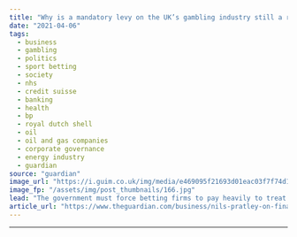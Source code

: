 ```yaml
---
title: "Why is a mandatory levy on the UK’s gambling industry still a roll of the dice?"
date: "2021-04-06"
tags: 
  - business
  - gambling
  - politics
  - sport betting
  - society
  - nhs
  - credit suisse
  - banking
  - health
  - bp
  - royal dutch shell
  - oil
  - oil and gas companies
  - corporate governance
  - energy industry
  - guardian
source: "guardian"
image_url: "https://i.guim.co.uk/img/media/e469095f21693d01eac03f7f74d1ace2a5f3e5fb/0_140_5400_3239/master/5400.jpg?width=460&quality=85&auto=format&fit=max&s=ee15f2baa8a6c40f93a108a43e493e85"
image_fp: "/assets/img/post_thumbnails/166.jpg"
lead: "The government must force betting firms to pay heavily to treat gambling addiction – not rely on their goodwillTax gambling firms to fund addiction treatment – NHS director‘Every other ad will be for gambling’ -  Addicts’ lockdown struggleThat betting ..."
article_url: "https://www.theguardian.com/business/nils-pratley-on-finance/2021/apr/07/why-is-a-mandatory-levy-on-the-uks-gambling-industry-still-a-roll-of-the-dice"
---
```


---
